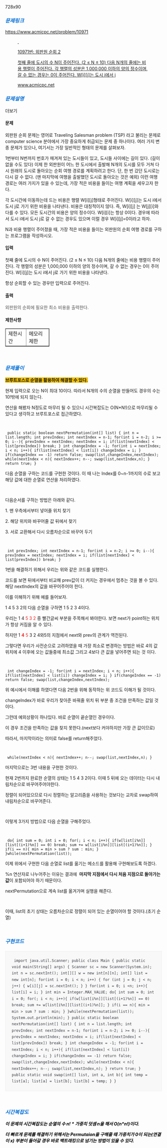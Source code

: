 <div class="revenue_unit_wrap "> <div class="revenue_unit_item adfit"> <div class="revenue_unit_info">728x90</div> <ins class="kakao_ad_area" style="display:none;" data-ad-unit = "DAN-Mtyq2DdFDhTdk04x" data-ad-width = "728" data-ad-height = "90px"> </ins> <script type="text/javascript" src="//t1.daumcdn.net/kas/static/ba.min.js" async></script> </div> </div><h3 data-ke-size="size23"><span style="color: #006dd7;"><i><span style="font-family: AppleSDGothicNeo-Regular, 'Malgun Gothic', '맑은 고딕', dotum, 돋움, sans-serif;"><b>문제링크</b></span></i></span></h3> <p data-ke-size="size16"><a href="https://www.acmicpc.net/problem/10971" target="_blank" rel="noopener">https://www.acmicpc.net/problem/10971</a></p> <figure id="og_1636215549756" contenteditable="false" data-ke-type="opengraph" data-ke-align="alignCenter" data-og-type="website" data-og-title="10971번: 외판원 순회 2" data-og-description="첫째 줄에 도시의 수 N이 주어진다. (2 &le; N &le; 10) 다음 N개의 줄에는 비용 행렬이 주어진다. 각 행렬의 성분은 1,000,000 이하의 양의 정수이며, 갈 수 없는 경우는 0이 주어진다. W[i][j]는 도시 i에서 j" data-og-host="www.acmicpc.net" data-og-source-url="https://www.acmicpc.net/problem/10971" data-og-url="https://www.acmicpc.net/problem/10971" data-og-image="https://scrap.kakaocdn.net/dn/CY7nP/hyMfhupxKJ/QPK2l1iIbmtbzGpMxTj0oK/img.png?width=1200&amp;height=630&amp;face=0_0_1200_630"><a href="https://www.acmicpc.net/problem/10971" target="_blank" rel="noopener" data-source-url="https://www.acmicpc.net/problem/10971"> <div class="og-image" style="background-image: url('https://scrap.kakaocdn.net/dn/CY7nP/hyMfhupxKJ/QPK2l1iIbmtbzGpMxTj0oK/img.png?width=1200&amp;height=630&amp;face=0_0_1200_630');">&nbsp;</div> <div class="og-text"> <p class="og-title" data-ke-size="size16">10971번: 외판원 순회 2</p> <p class="og-desc" data-ke-size="size16">첫째 줄에 도시의 수 N이 주어진다. (2 &le; N &le; 10) 다음 N개의 줄에는 비용 행렬이 주어진다. 각 행렬의 성분은 1,000,000 이하의 양의 정수이며, 갈 수 없는 경우는 0이 주어진다. W[i][j]는 도시 i에서 j</p> <p class="og-host" data-ke-size="size16">www.acmicpc.net</p> </div> </a></figure> <h3 data-ke-size="size23"><span style="font-family: AppleSDGothicNeo-Regular, 'Malgun Gothic', '맑은 고딕', dotum, 돋움, sans-serif; color: #006dd7;"><i><b>문제설명</b></i></span></h3> <div data-ke-type="moreLess" data-text-more="더보기" data-text-less="닫기"><a class="btn-toggle-moreless">더보기</a> <div class="moreless-content"> <h4 data-ke-size="size20"><b>문제</b></h4> <p data-ke-size="size16">외판원 순회 문제는 영어로 Traveling Salesman problem (TSP) 라고 불리는 문제로 computer science 분야에서 가장 중요하게 취급되는 문제 중 하나이다. 여러 가지 변종 문제가 있으나, 여기서는 가장 일반적인 형태의 문제를 살펴보자.</p> <p data-ke-size="size16">1번부터 N번까지 번호가 매겨져 있는 도시들이 있고, 도시들 사이에는 길이 있다. (길이 없을 수도 있다) 이제 한 외판원이 어느 한 도시에서 출발해 N개의 도시를 모두 거쳐 다시 원래의 도시로 돌아오는 순회 여행 경로를 계획하려고 한다. 단, 한 번 갔던 도시로는 다시 갈 수 없다. (맨 마지막에 여행을 출발했던 도시로 돌아오는 것은 예외) 이런 여행 경로는 여러 가지가 있을 수 있는데, 가장 적은 비용을 들이는 여행 계획을 세우고자 한다.</p> <p data-ke-size="size16">각 도시간에 이동하는데 드는 비용은 행렬 W[i][j]형태로 주어진다. W[i][j]는 도시 i에서 도시 j로 가기 위한 비용을 나타낸다. 비용은 대칭적이지 않다.&nbsp;즉, W[i][j] 는 W[j][i]와 다를 수 있다. 모든 도시간의 비용은 양의 정수이다. W[i][i]는 항상 0이다. 경우에 따라서 도시 i에서 도시 j로 갈 수 없는 경우도 있으며 이럴 경우 W[i][j]=0이라고 하자.</p> <p data-ke-size="size16">N과 비용 행렬이 주어졌을 때, 가장 적은 비용을 들이는 외판원의 순회 여행 경로를 구하는 프로그램을 작성하시오.</p> <h4 data-ke-size="size20"><b>입력</b></h4> <p data-ke-size="size16">첫째 줄에 도시의 수 N이 주어진다. (2 &le; N &le; 10) 다음 N개의 줄에는 비용 행렬이 주어진다. 각 행렬의 성분은 1,000,000 이하의 양의 정수이며, 갈 수 없는 경우는 0이 주어진다. W[i][j]는 도시 i에서 j로 가기 위한 비용을 나타낸다.</p> <p data-ke-size="size16">항상 순회할 수 있는 경우만 입력으로 주어진다.</p> <h4 data-ke-size="size20"><b>출력</b></h4> <p data-ke-size="size16"><span style="color: #555555;">외판원의 순회에 필요한 최소 비용을 출력한다.</span></p> <h4 data-ke-size="size20"><b>제한사항</b></h4> <table style="border-collapse: collapse; width: 28.2396%; height: 58px;" border="1" data-ke-align="alignLeft"> <tbody> <tr> <td style="width: 50%;">제한시간</td> <td style="width: 50%;">메모리 제한</td> </tr> <tr> <td style="width: 50%;">2초</td> <td style="width: 50%;">256MB</td> </tr> </tbody> </table> <p data-ke-size="size16">&nbsp;</p> </div> </div> <h3 data-ke-size="size23"><span style="color: #006dd7;"><i><b>문제풀이</b></i></span></h3> <p data-ke-size="size16"><span style="background-color: #f3c000;"><b>브루트포스로 순열을 활용하여 해결할 수 있다.</b></span></p> <p data-ke-size="size16">현제 입력으로 오는 N이 최대 10이다. 따라서 N개의 수의 순열을 만들어도 경우의 수는 10!밖에 되지 않는다.</p> <p data-ke-size="size16">연산을 해봤자 N정도로 마무리 될 수 있으니 시간복잡도는 O(N*N!)으로 마무리될 수 있다고 생각하고 브루트포스로 접근하였다.</p> <p data-ke-size="size16">&nbsp;</p> <pre id="code_1636215960392" class="java" data-ke-language="java" data-ke-type="codeblock"><code> public static boolean nextPermutation(int[] list) { int n = list.length; int prevIndex; int nextIndex = n-1; for(int i = n-2; i &gt;= 0; i--){ prevIndex = nextIndex; nextIndex = i; if(list[nextIndex] &lt; list[prevIndex]) break; } int changeIndex = -1; for(int i = nextIndex; i &lt; n; i++){ if(list[nextIndex] &lt; list[i]) changeIndex = i; } if(changeIndex == -1) return false; swap(list,changeIndex,nextIndex); while(nextIndex &lt; n){ nextIndex++; n--; swap(list,nextIndex,n); } return true; }</code></pre> <p data-ke-size="size16">다음 순열을 구하는 코드를 구현한 것이다. 이 때 나는 Index를 0~n-1까지의 수로 보고 해당 값에 대한 순열로 연산을 처리하였다.&nbsp;</p> <p data-ke-size="size16">&nbsp;</p> <p data-ke-size="size16">다음순서를 구하는 방법은 아래와 같다.</p> <p data-ke-size="size16">1. 맨 우측에서부터 넣어줄 위치 찾기</p> <p data-ke-size="size16">2. 해당 위치와 바꾸어줄 값 뒤에서 찾기</p> <p data-ke-size="size16">3. 서로 교환해서 다시 오름차순으로 바꾸어 두기</p> <p data-ke-size="size16">&nbsp;</p> <pre id="code_1636216366657" class="java" data-ke-language="java" data-ke-type="codeblock"><code> int prevIndex; int nextIndex = n-1; for(int i = n-2; i &gt;= 0; i--){ prevIndex = nextIndex; nextIndex = i; if(list[nextIndex] &lt; list[prevIndex]) break; }</code></pre> <p data-ke-size="size16">1번을 해결하기 위해서 우리는 위와 같은 코드를 실행한다.</p> <p data-ke-size="size16">코드를 보면 뒤에서부터 비교해 prev값이 더 커지는 경우에서 멈추는 것을 볼 수 있다. 해당 nextIndex의 값을 바꾸어주어야 한다.</p> <p data-ke-size="size16">이를 이해하기 위해 예를 들어보자.</p> <p data-ke-size="size16">1 4 5 3 2의 다음 순열을 구하면 1 5 2 3 4이다.</p> <p data-ke-size="size16">우리는 1 4<span style="color: #ee2323;"> 5 3 2</span> 중 빨간글씨 부분을 주목해서 봐야한다. 보면 next가 point하는 위치가 항상 커짐을 알 수 있다.&nbsp;</p> <p data-ke-size="size16">하지만 1 <span style="color: #ee2323;"><b>4</b> 5</span> 3 2 4와5의 지점에서 next와 prev의 관계가 역전된다.</p> <p data-ke-size="size16">그렇다면 우리가 사전순으로 고려하였을 때 가장 최소로 변경하는 방법은 바로 4의 값 위치에 4 이후에 오는 값들중에 최소값 그리고 4보다 큰 값을 넣어주면 되는 것 이다.</p> <p data-ke-size="size16">&nbsp;</p> <pre id="code_1636216760988" class="java" data-ke-language="java" data-ke-type="codeblock"><code> int changeIndex = -1; for(int i = nextIndex; i &lt; n; i++){ if(list[nextIndex] &lt; list[i]) changeIndex = i; } if(changeIndex == -1) return false; swap(list,changeIndex,nextIndex);</code></pre> <p data-ke-size="size16">위 예시에서 이해를 하였다면 다음 2번을 위해 동작하는 위 코드도 이해가 될 것이다.</p> <p data-ke-size="size16">changeIndex가 바로 우리가 찾아준 바꿔줄 위치 뒤 부분 중 조건을 만족하는 값일 것이다.</p> <p data-ke-size="size16">그런데 예외상황이 하나있다. 바로 순열이 끝순열인 경우이다.</p> <p data-ke-size="size16">이 경우 조건을 만족하는 값을 찾지 못한다.(next보다 커야하지만 가장 큰 값이므로)</p> <p data-ke-size="size16">따라서, 마지막이라는 의미로 false를 return해주었다.</p> <p data-ke-size="size16">&nbsp;</p> <pre id="code_1636216917101" class="java" data-ke-language="java" data-ke-type="codeblock"><code> while(nextIndex &lt; n){ nextIndex++; n--; swap(list,nextIndex,n); }</code></pre> <p data-ke-size="size16">마지막으로는 3번 내용을 구현한 것이다.</p> <p data-ke-size="size16">현재 2번까지 완료한 순열의 상태는 1 5 4 3 2이다. 이때 5 뒤에 오는 데이터는 다시 내림차순으로 바꾸어주어야한다.</p> <p data-ke-size="size16">정렬이 되어있으므로 다시 정렬하는 알고리즘을 사용하는 것보다는 교차로 swap하여 내림차순으로 바꾸어준다.</p> <p data-ke-size="size16">&nbsp;</p> <p data-ke-size="size16">이렇게 3가지 방법으로 다음 순열을 구해주었다.</p> <p data-ke-size="size16">&nbsp;</p> <pre id="code_1636217083651" class="java" data-ke-language="java" data-ke-type="codeblock"><code> do{ int sum = 0; int i = 0; for(; i &lt; n; i++){ if(w[list[i%n]][list[(i+1)%n]] == 0) break; sum += w[list[i%n]][list[(i+1)%n]]; } if(i == n){ min = min &gt; sum ? sum : min; } }while(nextPermutation(list));</code></pre> <p data-ke-size="size16">이제 위에서 구현한 다음 순열로 list를 옮기는 메소드를 활용해 구현해보도록 하겠다.&nbsp;</p> <p data-ke-size="size16">%n 연산자로 나누어주는 이유는 결과에&nbsp;<b> 마지막 지점에서 다시 처음 지점으로 돌아가는 값</b>이 포함되어야 하기 때문이다.</p> <p data-ke-size="size16">nextPermutation으로 계속 list를 옮겨가며 실행을 해준다.</p> <p data-ke-size="size16">&nbsp;</p> <p data-ke-size="size16">이때, list의 초기 상태는 오름차순으로 정렬이 되어 있는 순열이어야 할 것이다.(초기 순열)</p> <p data-ke-size="size16">&nbsp;</p> <h3 data-ke-size="size23"><span style="color: #006dd7;"><i><b>구현코드</b></i></span></h3> <pre id="code_1636212868987" class="java" style="display: block; overflow: auto; padding: 20px; color: #383a42; background: #f8f8f8; font-size: 14px; font-family: 'SF Mono', Menlo, Consolas, Monaco, monospace; border: 1px solid #ebebeb; line-height: 1.71; margin: 20px auto 0px; cursor: default; z-index: 1; font-style: normal; font-variant-ligatures: normal; font-variant-caps: normal; font-weight: 400; letter-spacing: normal; orphans: 2; text-align: start; text-indent: 0px; text-transform: none; widows: 2; word-spacing: 0px; -webkit-text-stroke-width: 0px; text-decoration-thickness: initial; text-decoration-style: initial; text-decoration-color: initial;" data-ke-language="java" data-ke-type="codeblock"><code> import java.util.Scanner; public class Main { public static void main(String[] args) { Scanner sc = new Scanner(System.in); int n = sc.nextInt(); int[][] w = new int[n][n]; int[] list = new int[n]; for(int i = 0; i &lt; n; i++) { for (int j = 0; j &lt; n; j++) { w[i][j] = sc.nextInt(); } } for(int i = 0; i &lt;n; i++){ list[i] = i; } int min = Integer.MAX_VALUE; do{ int sum = 0; int i = 0; for(; i &lt; n; i++){ if(w[list[i%n]][list[(i+1)%n]] == 0) break; sum += w[list[i%n]][list[(i+1)%n]]; } if(i == n){ min = min &gt; sum ? sum : min; } }while(nextPermutation(list)); System.out.println(min); } public static boolean nextPermutation(int[] list) { int n = list.length; int prevIndex; int nextIndex = n-1; for(int i = n-2; i &gt;= 0; i--){ prevIndex = nextIndex; nextIndex = i; if(list[nextIndex] &lt; list[prevIndex]) break; } int changeIndex = -1; for(int i = nextIndex; i &lt; n; i++){ if(list[nextIndex] &lt; list[i]) changeIndex = i; } if(changeIndex == -1) return false; swap(list,changeIndex,nextIndex); while(nextIndex &lt; n){ nextIndex++; n--; swap(list,nextIndex,n); } return true; } public static void swap(int[] list, int a, int b){ int temp = list[a]; list[a] = list[b]; list[b] = temp; } }</code></pre> <p data-ke-size="size16">&nbsp;</p> <h3 data-ke-size="size23"><span style="color: #006dd7;"><i><b>시간복잡도</b></i></span></h3> <p data-ke-size="size16"><span style="color: #000000;"><i><b>이 문제의 시간복잡도는 순열의 수 n! * 가중치 덧셈 n을 해서 O(n*n!)이다.</b></i></span></p> <p data-ke-size="size16"><span style="color: #000000;"><i><b>더 빠르게 문제를 해결하기 위해서는 Permutaion을 구해줄 때 가중치가 0이 되는(연결이 x) 부분이 들어갈 경우 바로 백트래킹으로 넘기는 방법이 있을 수 있다.</b></i></span></p></description>
